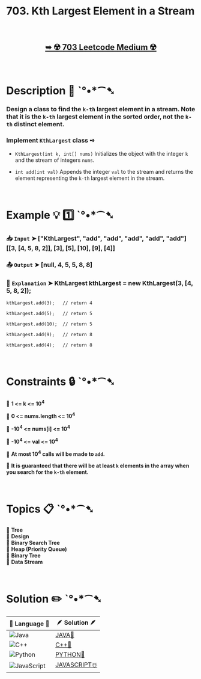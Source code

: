 # 703. Kth Largest Element in a Stream

</br>

<h2 align="center"> 

<a href="https://leetcode.com/problems/kth-largest-element-in-a-stream/description/?envType=daily-question&envId=2024-08-12"><strong>➥ ☢️ 703 Leetcode Medium ☢️ </strong></a>
</h2>

</br>

# Description 📜 ˋ°•*⁀➷

### Design a class to find the `k-th` largest element in a stream. Note that it is the `k-th` largest element in the sorted order, not the `k-th` distinct element.

### Implement `KthLargest` class ➺

- `KthLargest(int k, int[] nums)` Initializes the object with the integer `k` and the stream of integers `nums`.

- `int add(int val)` Appends the integer `val` to the stream and returns the element representing the `k-th` largest element in the stream.

</br>

# Example 💡 1️⃣ ˋ°•*⁀➷

  ### 📥 `Input`  ➤ ["KthLargest", "add", "add", "add", "add", "add"]  [[3, [4, 5, 8, 2]], [3], [5], [10], [9], [4]]

  ### 📤 `Output`  ➤ [null, 4, 5, 5, 8, 8]

  ### 🔦 `Explanation`  ➤ KthLargest kthLargest = new KthLargest(3, [4, 5, 8, 2]);

    kthLargest.add(3);   // return 4
    
    kthLargest.add(5);   // return 5
    
    kthLargest.add(10);  // return 5
    
    kthLargest.add(9);   // return 8
    
    kthLargest.add(4);   // return 8

</br>

# Constraints 🔒 ˋ°•*⁀➷

🔹 **1 <= k <= 10<sup>4</sup>** </br>

🔹 **0 <= nums.length <= 10<sup>4</sup>** </br>

🔹 **-10<sup>4</sup> <= nums[i] <= 10<sup>4</sup>** </br>

🔹 **-10<sup>4</sup> <= val <= 10<sup>4</sup>** </br>

🔹 **At most 10<sup>4</sup> calls will be made to `add`.** </br>

🔹 **It is guaranteed that there will be at least `k` elements in the array when you search for the `k-th` element.** </br>

</br>

# Topics 📋 ˋ°•*⁀➷

🔸 **Tree**  </br>
🔸 **Design**  </br>
🔸 **Binary Search Tree**  </br>
🔸 **Heap (Priority Queue)**  </br>
🔸 **Binary Tree**  </br>
🔸 **Data Stream**  </br>


</br>

# Solution ✏️ ˋ°•*⁀➷

| 📒 Language 📒  | 🪶 Solution 🪶 |
| ------------- | ------------- |
|  ![Java](https://img.shields.io/badge/java-%23ED8B00.svg?style=for-the-badge&logo=openjdk&logoColor=white)  | [JAVA🍁]() |
|  ![C++](https://img.shields.io/badge/c++-%2300599C.svg?style=for-the-badge&logo=c%2B%2B&logoColor=white)  | [C++🎲]()  |
|  ![Python](https://img.shields.io/badge/python-3670A0?style=for-the-badge&logo=python&logoColor=ffdd54)    | [PYTHON🍰]() |
| ![JavaScript](https://img.shields.io/badge/javascript-%23323330.svg?style=for-the-badge&logo=javascript&logoColor=%23F7DF1E)   | [JAVASCRIPT☃️]() |

